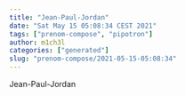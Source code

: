 ```yaml
---
title: "Jean-Paul-Jordan"
date: "Sat May 15 05:08:34 CEST 2021"
tags: ["prenom-compose", "pipotron"]
author: m1ch3l
categories: ["generated"]
slug: "prenom-compose/2021-05-15-05:08:34"
---
```


Jean-Paul-Jordan
